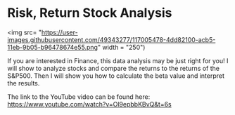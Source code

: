 # Risk, Return Stock Analysis


<img src= "https://user-images.githubusercontent.com/49343277/117005478-4dd82100-acb5-11eb-9b05-b96478674e55.png" width = "250")

If you are interested in Finance, this data analysis may be just right for you!
I will show to analyze stocks and compare the returns to the returns of the S&P500. 
Then I will show you how to calculate the beta value and interpret the results.

The link to the YouTube video can be found here:  https://www.youtube.com/watch?v=Ol9epbbKBvQ&t=6s

